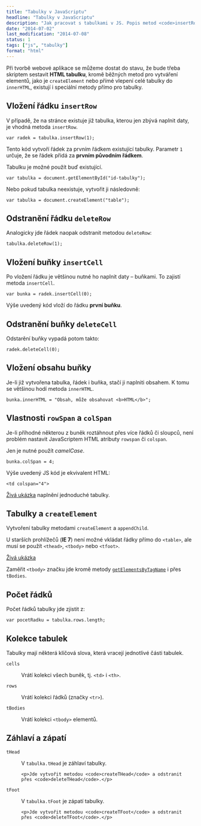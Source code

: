 ```yaml
---
title: "Tabulky v JavaScriptu"
headline: "Tabulky v JavaScriptu"
description: "Jak pracovat s tabulkami v JS. Popis metod <code>insertRow</code>, <code>insertCell</code>, <code>deleteRow</code> a dalších."
date: "2014-07-02"
last_modification: "2014-07-08"
status: 1
tags: ["js", "tabulky"]
format: "html"
---
```


<p>Při tvorbě webové aplikace se můžeme dostat do stavu, že bude třeba skriptem sestavit <b>HTML tabulku</b>, kromě běžných metod pro vytváření elementů, jako je <code>createElement</code> nebo přímé vlepení celé tabulky do <code>innerHTML</code>, existují i speciální metody přímo pro tabulky.</p>



<h2 id="insertRow">Vložení řádku <code>insertRow</code></h2>

<p>V případě, že na stránce existuje již tabulka, kterou jen zbývá naplnit daty, je vhodná metoda <code>insertRow</code>.</p>

<pre><code>var radek = tabulka.insertRow(1);</code></pre>

<p>Tento kód vytvoří řádek za prvním řádkem existující tabulky. Parametr <code>1</code> určuje, že se řádek přidá za <b>prvním původním řádkem</b>.</p>

<p>Tabulku je možné použít buď existující.</p>

<pre><code>var tabulka = document.getElementById("id-tabulky");</code></pre>

<p>Nebo pokud tabulka neexistuje, vytvořit ji následovně:</p>

<pre><code>var tabulka = document.createElement("table");</code></pre>

<h2 id="deleteRow">Odstranění řádku <code>deleteRow</code></h2>

<p>Analogicky jde řádek naopak odstranit metodou <code>deleteRow</code>:</p>

<pre><code>tabulka.deleteRow(1);</code></pre>



<h2 id="insertCell">Vložení buňky <code>insertCell</code></h2>

<p>Po vložení řádku je většinou nutné ho naplnit daty – buňkami. To zajistí metoda <code>insertCell</code>.</p>

<pre><code>var bunka = radek.insertCell(0);</code></pre>

<p>Výše uvedený kód vloží do řádku <b>první buňku</b>.</p>



<h2 id="deleteCell">Odstranění buňky <code>deleteCell</code></h2>

<p>Odstarění buňky vypadá potom takto:</p>

<pre><code>radek.deleteCell(0);</code></pre>



<h2 id="innerHTML">Vložení obsahu buňky</h2>

<p>Je-li již vytvořena tabulka, řádek i buňka, stačí ji naplniti obsahem. K tomu se většinou hodí metoda <code>innerHTML</code>.</p>

<pre><code>bunka.innerHTML = "Obsah, může obsahovat &lt;b>HTML&lt;/b>";</code></pre>




<h2 id="rowSpan-colSpan">Vlastnosti <code>rowSpan</code> a <code>colSpan</code></h2>

<p>Je-li příhodné některou z buněk roztáhnout přes více řádků či sloupců, není problém nastavit JavaScriptem HTML atributy <code>rowspan</code> či <code>colspan</code>.</p>

<p>Jen je nutné použít <i>camelCase</i>.</p>

<pre><code>bunka.colSpan = 4;</code></pre>

<p>Výše uvedený JS kód je ekvivalent HTML:</p>

<pre><code>&lt;td colspan="4"></code></pre>

<p><a href="http://kod.djpw.cz/hjeb">Živá ukázka</a> naplnění jednoduché tabulky.</p>



<h2 id="createElement">Tabulky a <code>createElement</code></h2>

<p>Vytvoření tabulky metodami <code>createElement</code> a <code>appendChild</code>.</p>

<p>U starších prohlížečů (<b>IE 7</b>) není možné vkládat řádky přímo do <code>&lt;table></code>, ale musí se použít <code>&lt;thead></code>, <code>&lt;tbody></code> nebo <code>&lt;tfoot></code>.</p>

<p><a href="http://kod.djpw.cz/gjeb">Živá ukázka</a></p>

<p>Zaměřit <code>&lt;tbody></code> značku jde kromě metody <a href="/getelement#tagname"><code>getElementsByTagName</code></a> i přes <code>tBodies</code>.</p>



<h2 id="rows-length">Počet řádků</h2>

<p>Počet řádků tabulky jde zjistit z:</p>

<pre><code>var pocetRadku = tabulka.rows.length;</code></pre>



<h2 id="kolekce">Kolekce tabulek</h2>

<p>Tabulky mají některá klíčová slova, která vracejí jednotlivé části tabulek.</p>

<dl>
  <dt id="cells"><code>cells</code></dt>
  <dd>
    <p>Vrátí kolekci všech buněk, tj. <code>&lt;td></code> i <code>&lt;th></code>.</p>
  </dd>
  
  <dt id="rows"><code>rows</code></dt>
  <dd>
    <p>Vrátí kolekci řádků (značky <code>&lt;tr></code>).</p>
  </dd>
  
  <dt id="tbodies"><code>tBodies</code></dt>
  <dd>
    <p>Vrátí kolekci <code>&lt;tbody></code> elementů.</p>
  </dd>
</dl>



<h2 id="zahlavi-zapati">Záhlaví a zápatí</h2>

<dl>
  <dt id="thead"><code>tHead</code></dt>
  <dd>
    <p>V <code>tabulka.tHead</code> je záhlaví tabulky.</p>
    
    <p>Jde vytvořit metodou <code>createTHead</code> a odstranit přes <code>deleteTHead</code>.</p>
  </dd>
  
  <dt id="tfoot"><code>tFoot</code></dt>
  <dd>
    <p>V <code>tabulka.tFoot</code> je zápatí tabulky.</p>
    
    <p>Jde vytvořit metodou <code>createTFoot</code> a odstranit přes <code>deleteTFoot</code>.</p>
  </dd>  
</dl>